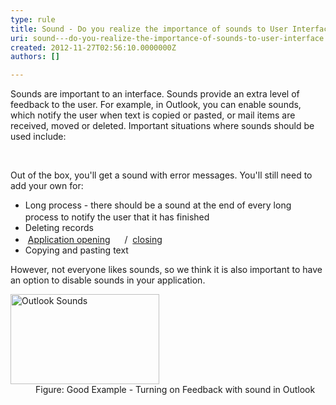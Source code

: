 ```yaml
---
type: rule
title: Sound - Do you realize the importance of sounds to User Interface?
uri: sound---do-you-realize-the-importance-of-sounds-to-user-interface
created: 2012-11-27T02:56:10.0000000Z
authors: []

---
```




<span class='intro'> <p>Sounds are important to an interface. Sounds provide an extra level of feedback to the user. For example, in Outlook, you can enable sounds, which notify the user when text is copied or pasted, or mail items are received, moved or deleted. Important situations where sounds should be used include&#58;</p> </span>

​<div>Out of the box, you'll get a sound with error messages. You'll still need to add your own for&#58;</div>
<ul><li>Long process - there should be a sound at the end of every long process to notify the user that it has finished <a href="http&#58;//www.ssw.com.au/ssw/Standards/Rules/Sounds/sswLongProcessFinished01_ChatWhsp.wav"><img border="0" src="http&#58;//www.ssw.com.au/ssw/Standards/Rules/Images/Sound.png" width="15" height="16" alt="" /></a></li>
<li>Deleting records</li>
<li><img title="Audio File" src="http&#58;//www.ssw.com.au/ssw/Images/iconAudio.png" alt="" /> <a href="http&#58;//www.ssw.com.au/ssw/Standards/Rules/Sounds/SSWApplicationOpened_dooropen.wav">Application opening</a> <a href="http&#58;//www.ssw.com.au/ssw/Standards/Rules/Sounds/SSWApplicationOpened_dooropen.wav"><img border="0" src="http&#58;//www.ssw.com.au/ssw/Standards/Rules/Images/Sound.png" width="15" height="16" alt="" /></a> / <img title="Audio File" src="http&#58;//www.ssw.com.au/ssw/Images/iconAudio.png" alt="" /> <a href="http&#58;//www.ssw.com.au/ssw/Standards/Rules/Sounds/SSWApplicationClosed_doorslam.wav">closing</a> <a href="http&#58;//www.ssw.com.au/ssw/Standards/Rules/Sounds/SSWApplicationClosed_doorslam.wav"><img border="0" src="http&#58;//www.ssw.com.au/ssw/Standards/Rules/Images/Sound.png" width="15" height="16" alt="" /></a></li>
<li>Copying and pasting text</li></ul>
<div>However, not everyone likes sounds, so we think it is also important to have an option to disable sounds in your application.</div>
<dl class="goodImage"><dt><img border="0" alt="Outlook Sounds" src="http&#58;//www.ssw.com.au/ssw/Standards/Rules/Images/OutlookSounds.png" width="238" height="144" /></dt>
<dd>Figure&#58; Good Example - Turning on Feedback with sound in Outlook</dd></dl>



